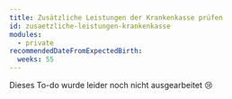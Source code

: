 ```yaml
---
title: Zusätzliche Leistungen der Krankenkasse prüfen
id: zusaetzliche-leistungen-krankenkasse
modules:
  - private
recommendedDateFromExpectedBirth:
  weeks: 55
---
```


Dieses To-do wurde leider noch nicht ausgearbeitet 😢

<bmfsfj-todo-extension-panel title="Wer?" icon="user" open>
<bmfsfj-todo-assignees></bmfsfj-todo-assignees>
</bmfsfj-todo-extension-panel>
